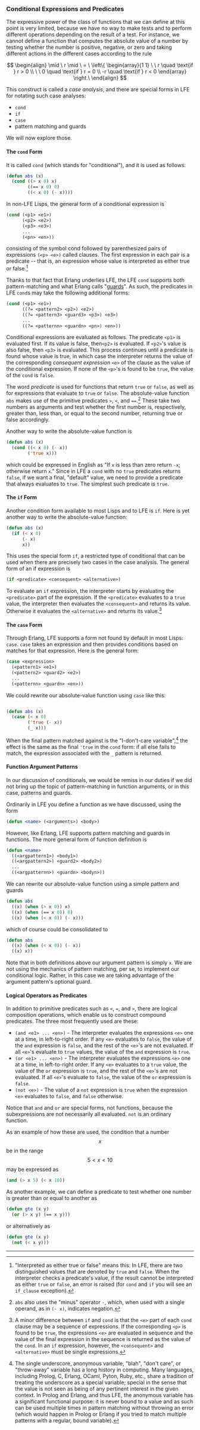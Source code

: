 ### Conditional Expressions and Predicates

The expressive power of the class of functions that we can define at this point is very limited, because we have no way to make tests and to perform different operations depending on the result of a test. For instance, we cannot define a function that computes the absolute value of a number by testing whether the number is positive, negative, or zero and taking different actions in the different cases according to the rule

$$
\begin{align}
\mid \ r \mid \ = \ \left\{
\begin{array}{1 1}
\ \ r \quad \text{if } r > 0 \\
\ \ 0 \quad \text{if } r = 0 \\
-r \quad \text{if } r < 0
\end{array}
\right.\
\end{align}
$$

This construct is called a *case analysis*, and there are special forms in LFE for notating such case analyses:

* ``cond``
* ``if``
* ``case``
* pattern matching and guards

We will now explore those.

#### The ``cond`` Form

It is called ``cond`` (which stands for "conditional"), and it is used as follows:

```lisp
(defun abs (x)
  (cond ((> x 0) x)
        ((== x 0) 0)
        ((< x 0) (- x))))
```

In non-LFE Lisps, the general form of a conditional expression is

```lisp
(cond (<p1> <e1>)
      (<p2> <e2>)
      (<p3> <e3>)
      ...
      (<pn> <en>))
```

consisting of the symbol cond followed by parenthesized pairs of expressions ``(<p> <e>)`` called clauses. The first expression in each pair is a predicate -- that is, an expression whose value is interpreted as either true or false.[^1]

Thanks to that fact that Erlang underlies LFE, the LFE ``cond`` supports both pattern-matching and what Erlang calls "[guards](http://learnyousomeerlang.com/syntax-in-functions#guards-guards)". As such, the predicates in LFE ``cond``s may take the following additional forms:

```lisp
(cond (<p1> <e1>)
      ((?= <pattern2> <p2>) <e2>)
      ((?= <pattern3> <guard3> <p3>) <e3>)
      ...
      ((?= <patternn> <guardn> <pn>) <en>))
```

Conditional expressions are evaluated as follows. The predicate ``<p1>`` is evaluated first. If its value is false, then``<p2>`` is evaluated. If ``<p2>``'s value is also false, then ``<p3>`` is evaluated. This process continues until a predicate is found whose value is true, in which case the interpreter returns the value of the corresponding *consequent expression* ``<e>`` of the clause as the value of the conditional expression. If none of the ``<p>``'s is found to be ``true``, the value of the ``cond`` is ``false``.

The word *predicate* is used for functions that return ``true`` or ``false``, as well as for expressions that evaluate to ``true`` or ``false``. The absolute-value function ``abs`` makes use of the primitive predicates ``>``, ``<``, and ``==``.[^2] These take two numbers as arguments and test whether the first number is, respectively, greater than, less than, or equal to the second number, returning true or false accordingly.

Another way to write the absolute-value function is

```lisp
(defun abs (x)
  (cond ((< x 0) (- x))
        ('true x)))
```

which could be expressed in English as "If ``x`` is less than zero return ``-x``; otherwise return ``x``." Since in LFE a ``cond`` with no ``true`` predicates returns ``false``, if we want a final, "default" value, we need to provide a predicate that always evaluates to ``true``. The simplest such predicate is ``true``.

#### The ``if`` Form

Another condition form available to most Lisps and to LFE is ``if``. Here is yet another way to write the absolute-value function:

```lisp
(defun abs (x)
  (if (< x 0)
      (- x)
      x))
```

This uses the special form ``if``, a restricted type of conditional that can be used when there are precisely two cases in the case analysis. The general form of an if expression is

```lisp
(if <predicate> <consequent> <alternative>)
```

To evaluate an ``if`` expression, the interpreter starts by evaluating the ``<predicate>`` part of the expression. If the ``<predicate>`` evaluates to a ``true`` value, the interpreter then evaluates the ``<consequent>`` and returns its value. Otherwise it evaluates the ``<alternative>`` and returns its value.[^3]


#### The ``case`` Form

Through Erlang, LFE supports a form not found by default in most Lisps: ``case``. ``case`` takes an expression and then provides conditions based on matches for that expression. Here is the general form:

```lisp
(case <expression>
  (<pattern1> <e1>)
  (<pattern2> <guard2> <e2>)
  ...
  (<patternn> <guardn> <en>))
```

We could rewrite our absolute-value function using ``case`` like this:

```lisp

(defun abs (x)
  (case (< x 0)
        ('true (- x))
        (_ x)))
```

When the final pattern matched against is the "I-don't-care variable",[^4] the effect is the same as the final ``'true`` in the ``cond`` form: if all else fails to match, the expression associated with the ``_`` pattern is returned.

#### Function Argument Patterns

In our discussion of conditionals, we would be remiss in our duties if we did not bring up the topic of pattern-matching in function arguments, or in this case, patterns and guards.

Ordinarily in LFE you define a function as we have discussed, using the form

```lisp
(defun <name> (<arguments>) <body>)
```

However, like Erlang, LFE supports pattern matching and guards in functions. The more general form of function definition is

```lisp
(defun <name>
  ((<argpattern1>) <body1>)
  ((<argpattern2>) <guard2> <body2>)
  ...
  ((<argpatternn>) <guardn> <bodyn>))
```

We can rewrite our absolute-value function using a simple pattern and guards

```lisp
(defun abs
  ((x) (when (> x 0)) x)
  ((x) (when (== x 0)) 0)
  ((x) (when (< x 0)) (- x)))
```

which of course could be consolidated to

```lisp
(defun abs
  ((x) (when (< x 0)) (- x))
  ((x) x))
```

Note that in both definitions above our argument pattern is simply ``x``. We are not using the mechanics of pattern matching, per se, to implement our conditional logic. Rather, in this case we are taking advantage of the argument pattern's optional guard.


#### Logical Operators as Predicates

In addition to primitive predicates such as ``<``, ``=``, and ``>``, there are logical composition operations, which enable us to construct compound predicates. The three most frequently used are these:

* ``(and <e1> ... <en>)`` - 
  The interpreter evaluates the expressions ``<e>`` one at a time, in left-to-right order. If any ``<e>`` evaluates to ``false``, the value of the ``and`` expression is ``false``, and the rest of the ``<e>``'s are not evaluated. If all ``<e>``'s evaluate to ``true`` values, the value of the ``and`` expression is ``true``.
* ``(or <e1> ... <en>)`` - 
   The interpreter evaluates the expressions ``<e>`` one at a time, in left-to-right order. If any ``<e>`` evaluates to a ``true`` value, the value of the ``or`` expression is ``true``, and the rest of the ``<e>``'s are not evaluated. If all ``<e>``'s evaluate to ``false``, the value of the ``or`` expression is ``false``.
* ``(not <e>)`` - 
  The value of a ``not`` expression is ``true`` when the expression ``<e>`` evaluates to ``false``, and ``false`` otherwise.

Notice that ``and`` and ``or`` are special forms, not functions, because the subexpressions are not necessarily all evaluated. ``not`` is an ordinary function.

As an example of how these are used, the condition that a number $$x$$ be in the range $$5 < x < 10$$ may be expressed as

```lisp
(and (> x 5) (< x 10))
```

As another example, we can define a predicate to test whether one number is greater than or equal to another as
 
```lisp
(defun gte (x y)
  (or (> x y) (== x y)))
```

or alternatively as

```lisp
(defun gte (x y)
  (not (< x y)))
```

----

[^1]: "Interpreted as either true or false" means this: In LFE, there are two distinguished values that are denoted by ``true`` and ``false``. When the interpreter checks a predicate's value, if the result cannot be interpreted as either ``true`` or ``false``, an error is raised (for ``cond`` and ``if`` you will see an ``if_clause`` exception).

[^2]: ``abs`` also uses the "minus" operator ``-``, which, when used with a single operand, as in ``(- x)``, indicates negation. 

[^3]: A minor difference between ``if`` and ``cond`` is that the ``<e>`` part of each ``cond`` clause may be a sequence of expressions. If the corresponding ``<p>`` is found to be ``true``, the expressions ``<e>`` are evaluated in sequence and the value of the final expression in the sequence is returned as the value of the ``cond``. In an ``if`` expression, however, the ``<consequent>`` and ``<alternative>`` must be single expressions. 

[^4]: The single underscore, anonymous variable, "blah", "don't care", or "throw-away" variable has a long history in computing. Many languages, including Prolog, C, Erlang, OCaml, Pyton, Ruby, etc., share a tradition of treating the underscore as a special variable; special in the sense that the value is not seen as being of any pertinent interest in the given context. In Prolog and Erlang, and thus LFE, the anonymous variable has a significant functional purpose: it is never bound to a value and as such can be used multiple times in pattern matching without throwing an error (which would happen in Prolog or Erlang if you tried to match multiple patterns with a regular, bound variable).




